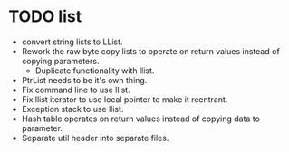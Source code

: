 # TODO list

* convert string lists to LList.
* Rework the raw byte copy lists to operate on return values instead of copying parameters.
  * Duplicate functionality with llist.
* PtrList needs to be it's own thing.
* Fix command line to use llist.
* Fix llist iterator to use local pointer to make it reentrant.
* Exception stack to use llist.
* Hash table operates on return values instead of copying data to parameter.
* Separate util header into separate files.

